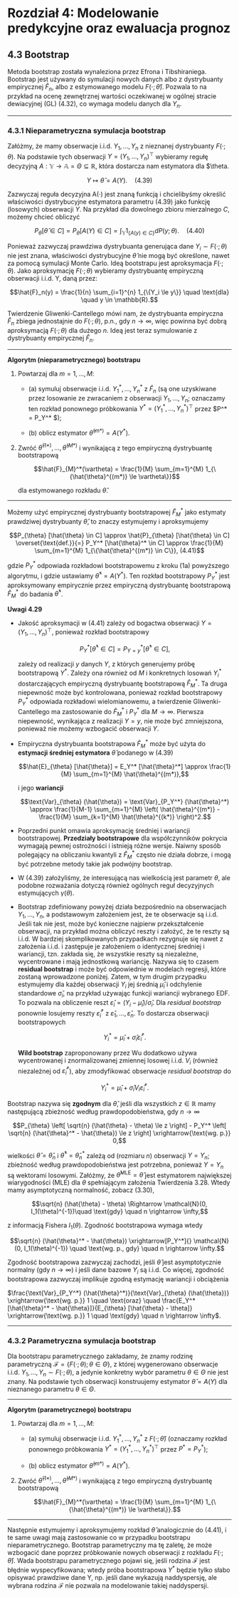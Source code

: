 # Rozdział 4: Modelowanie predykcyjne oraz ewaluacja prognoz

## 4.3 Bootstrap

Metoda bootstrap została wynaleziona przez Efrona i Tibshiraniega. Bootstrap jest używany do symulacji nowych danych albo z dystrybuanty empirycznej $\hat{F}_n$, albo z estymowanego modelu $F(·; \hat{\theta})$. Pozwala to na przykład na ocenę zewnętrznej wartości oczekiwanej w ogólnej stracie dewiacyjnej (GL) (4.32), co wymaga modelu danych dla $Y_n$.

***
### 4.3.1 Nieparametryczna symulacja bootstrap

Załóżmy, że mamy obserwacje i.i.d. $Y_1,...,Y_n$ z nieznanej dystrybuanty $F(·; \theta)$. Na podstawie tych obserwacji $Y=(Y_1,...,Y_n)^{\top}$ wybieramy regułę decyzyjną $A : \mathbb{Y} \rightarrow \mathbb{A} = \Theta \subseteq \mathbb{R}$, która dostarcza nam estymatora dla $\theta.

$$Y \mapsto \hat{\theta} = A(Y). \quad (4.39)$$

Zazwyczaj reguła decyzyjna A(·) jest znaną funkcją i chcielibyśmy określić właściwości dystrybucyjne estymatora parametru (4.39) jako funkcję (losowych) obserwacji $Y$. Na przykład dla dowolnego zbioru mierzalnego $C$, możemy chcieć obliczyć

$$P_{\theta} [\hat{\theta} \in C] = P_{\theta} [A(Y) \in C] = \int_{\mathbb{Y}} 1_{\{A(y) \in C\}} dP(y; \theta ). \quad (4.40)$$

Ponieważ zazwyczaj prawdziwa dystrybuanta generująca dane $Y_i \sim F(·; \theta)$ nie jest znana, właściwości dystrybucyjne $\hat{\theta}$ nie mogą być określone, nawet za pomocą symulacji Monte Carlo. Ideą bootstrapu jest aproksymacja $F(·; \theta)$. Jako aproksymację $F(·; \theta)$ wybieramy dystrybuantę empiryczną obserwacji i.i.d. Y, daną przez:

$$\hat{F}_n(y) = \frac{1}{n} \sum_{i=1}^{n} 1_{\{Y_i \le y\}} \quad \text{dla} \quad y \in \mathbb{R}.$$

Twierdzenie Gliwenki-Cantellego mówi nam, że dystrybuanta empiryczna $\hat{F}_n$ zbiega jednostajnie do $F(·; \theta)$, p.n., gdy $n \rightarrow \infty$, więc powinna być dobrą aproksymacją $F(·; \theta)$ dla dużego $n$. Ideą jest teraz symulowanie z dystrybuanty empirycznej $\hat{F}_n$.

---
**Algorytm (nieparametrycznego) bootstrapu**

1. Powtarzaj dla $m = 1,...,M$:

    * (a) symuluj obserwacje i.i.d. $Y_1^*,...,Y_n^*$ z $\hat{F}_n$ (są one uzyskiwane przez losowanie ze zwracaniem z obserwacji $Y_1,...,Y_n$; oznaczamy ten rozkład ponownego próbkowania $Y^* = (Y_1^*,...,Y_n^*)^{\top}$ przez $P^* = P_Y^* $);

    * (b) oblicz estymator $\hat{\theta}^{(m*)} = A(Y^*)$.

2. Zwróć $\hat{\theta}^{(1*)},...,\hat{\theta}^{(M*)}$ i wynikającą z tego empiryczną dystrybuantę bootstrapową 

    $$\hat{F}_{M}^*(\vartheta) = \frac{1}{M} \sum_{m=1}^{M} 1_{\{\hat{\theta}^{(m*)} \le \vartheta\}}$$ 

    dla estymowanego rozkładu $\hat{\theta}$.

---
Możemy użyć empirycznej dystrybuanty bootstrapowej $\hat{F}_{M}^*$ jako estymaty prawdziwej dystrybuanty $\hat{\theta}$, to znaczy estymujemy i aproksymujemy

$$P_{\theta} [\hat{\theta} \in C] \approx \hat{P}_{\theta} [\hat{\theta} \in C] \overset{\text{def.}}{=} P_Y^* [\hat{\theta}^* \in C] \approx \frac{1}{M} \sum_{m=1}^{M} 1_{\{\hat{\theta}^{(m*)} \in C\}}, (4.41)$$

gdzie $P_Y^*$ odpowiada rozkładowi bootstrapowemu z kroku (1a) powyższego algorytmu, i gdzie ustawiamy $\hat{\theta}^* = A(Y^*)$. Ten rozkład bootstrapowy $P_Y^*$ jest aproksymowany empirycznie przez empiryczną dystrybuantę bootstrapową $\hat{F}_{M}^*$ do badania $\hat{\theta}^*$.

**Uwagi 4.29**

* Jakość aproksymacji w (4.41) zależy od bogactwa obserwacji $Y = (Y_1,...,Y_n)^{\top}$, ponieważ rozkład bootstrapowy 

    $$P_Y^* [\hat{\theta}^* \in C] = P_{Y=y}^* [\hat{\theta}^* \in C],$$

    zależy od realizacji $y$ danych $Y$, z których generujemy próbę bootstrapową $Y^*$. Zależy ona również od $M$ i konkretnych losowań $Y_i^*$ dostarczających empiryczną dystrybuantę bootstrapową $\hat{F}_{M}^*$. Ta druga niepewność może być kontrolowana, ponieważ rozkład bootstrapowy $P_Y^*$ odpowiada rozkładowi wielomianowemu, a twierdzenie Gliwenki-Cantellego ma zastosowanie do $\hat{F}_{M}^*$ i $P_Y^*$ dla $M \rightarrow \infty$. Pierwsza niepewność, wynikająca z realizacji $Y = y$, nie może być zmniejszona, ponieważ nie możemy wzbogacić obserwacji $Y$.

* Empiryczna dystrybuanta bootstrapowa $\hat{F}_{M}^*$ może być użyta do **estymacji średniej estymatora** $\hat{\theta}$ podanego w (4.39) 

    $$\hat{E}_{\theta} [\hat{\theta}] = E_Y^* [\hat{\theta}^*] \approx \frac{1}{M} \sum_{m=1}^{M} \hat{\theta}^{(m*)},$$
    
    i jego **wariancji** 
    
    $$\text{Var}_{\theta} (\hat{\theta}) = \text{Var}_{P_Y^*} (\hat{\theta}^*) \approx \frac{1}{M-1} \sum_{m=1}^{M} \left( \hat{\theta}^{(m*)} - \frac{1}{M} \sum_{k=1}^{M} \hat{\theta}^{(k*)} \right)^2.$$

* Poprzedni punkt omawia aproksymację średniej i wariancji bootstrapowej. **Przedziały bootstrapowe** dla współczynników pokrycia wymagają pewnej ostrożności i istnieją różne wersje. Naiwny sposób polegający na obliczaniu kwantyli z $\hat{F}_{M}^*$ często nie działa dobrze, i mogą być potrzebne metody takie jak podwójny bootstrap.

* W (4.39) założyliśmy, że interesującą nas wielkością jest parametr $\theta$, ale podobne rozważania dotyczą również ogólnych reguł decyzyjnych estymujących $\gamma (\theta )$.

* Bootstrap zdefiniowany powyżej działa bezpośrednio na obserwacjach $Y_1,...,Y_n$, a podstawowym założeniem jest, że te obserwacje są i.i.d. Jeśli tak nie jest, może być konieczne najpierw przekształcenie obserwacji, na przykład można obliczyć reszty i założyć, że te reszty są i.i.d. W bardziej skomplikowanych przypadkach rezygnuje się nawet z założenia i.i.d. i zastępuje je założeniem o identycznej średniej i wariancji, tzn. zakłada się, że wszystkie reszty są niezależne, wycentrowane i mają jednostkową wariancję. Nazywa się to czasem **residual bootstrap** i może być odpowiednie w modelach regresji, które zostaną wprowadzone poniżej. Zatem, w tym drugim przypadku estymujemy dla każdej obserwacji $Y_i$ jej średnią $\hat{\mu}_i$ i odchylenie standardowe $\hat{\sigma}_i$, na przykład używając funkcji wariancji wybranego EDF. To pozwala na obliczenie reszt $\hat{\varepsilon}_i = (Y_i - \hat{\mu}_i)/\hat{\sigma}_i$. Dla *residual bootstrap* ponownie losujemy reszty $\hat{\varepsilon}_i^*$ z $\hat{\varepsilon}_1,...,\hat{\varepsilon}_n$. To dostarcza obserwacji bootstrapowych 

    $$Y_i^* = \hat{\mu}_i + \hat{\sigma}_i \hat{\varepsilon}_i^*.$$ 
    
    **Wild bootstrap** zaproponowany przez Wu dodatkowo używa wycentrowanej i znormalizowanej zmiennej losowej i.i.d. $V_i$ (również niezależnej od $\hat{\varepsilon}_i^*$), aby zmodyfikować obserwacje *residual bootstrap* do 
    
    $$Y_i^* = \hat{\mu}_i + \hat{\sigma}_i V_i \hat{\varepsilon}_i^*.$$

Bootstrap nazywa się **zgodnym** dla $\hat{\theta}$, jeśli dla wszystkich $z \in \mathbb{R}$ mamy następującą zbieżność według prawdopodobieństwa, gdy $n \rightarrow \infty$

$$P_{\theta} \left[ \sqrt{n} (\hat{\theta} - \theta) \le z \right] - P_Y^* \left[ \sqrt{n} (\hat{\theta}^* - \hat{\theta}) \le z \right] \xrightarrow{\text{wg. p.}} 0,$$

wielkości $\hat{\theta} = \hat{\theta}_n$ i $\hat{\theta}^* = \hat{\theta}_n^*$ zależą od (rozmiaru $n$) obserwacji $Y = Y_n$; zbieżność według prawdopodobieństwa jest potrzebna, ponieważ $Y = Y_n$ są wektorami losowymi. Załóżmy, że $\hat{\theta}^{\text{MLE}} = \hat{\theta}$ jest estymatorem największej wiarygodności (MLE) dla $\theta$ spełniającym założenia Twierdzenia 3.28. Wtedy mamy asymptotyczną normalność, zobacz (3.30),

$$\sqrt{n} (\hat{\theta} - \theta) \Rightarrow \mathcal{N}(0, I_1(\theta)^{-1})\quad \text{gdy} \quad n \rightarrow \infty,$$

z informacją Fishera $I_1(\theta)$. Zgodność bootstrapowa wymaga wtedy

$$\sqrt{n} (\hat{\theta}^* - \hat{\theta}) \xrightarrow[P_Y^*]{} \mathcal{N}(0, I_1(\theta)^{-1}) \quad \text{wg. p., gdy} \quad n \rightarrow \infty.$$

Zgodność bootstrapowa zazwyczaj zachodzi, jeśli $\hat{\theta}$ jest asymptotycznie normalny (gdy $n \rightarrow \infty$) i jeśli dane bazowe $Y_i$ są i.i.d. Co więcej, zgodność bootstrapowa zazwyczaj implikuje zgodną estymację wariancji i obciążenia

$\frac{\text{Var}_{P_Y^*} (\hat{\theta}^*)}{\text{Var}_{\theta} (\hat{\theta})} \xrightarrow{\text{wg. p.}} 1 \quad \text{oraz} \quad \frac{E_Y^* [\hat{\theta}^* - \hat{\theta}]}{E_{\theta} [\hat{\theta} - \theta]} \xrightarrow{\text{wg. p.}} 1 \quad \text{gdy} \quad n \rightarrow \infty$.

***
### 4.3.2 Parametryczna symulacja bootstrap

Dla bootstrapu parametrycznego zakładamy, że znamy rodzinę parametryczną $\mathcal{F} = \{F(·; \theta); \theta \in \Theta\}$, z której wygenerowano obserwacje i.i.d. $Y_1,...,Y_n \sim F(·; \theta)$, a jedynie konkretny wybór parametru $\theta \in \Theta$ nie jest znany. Na podstawie tych obserwacji konstruujemy estymator $\hat{\theta} = A(Y)$ dla nieznanego parametru $\theta \in \Theta$.

---
**Algorytm (parametrycznego) bootstrapu** 

1. Powtarzaj dla $m = 1,...,M$:

    * (a) symuluj obserwacje i.i.d. $Y_1^*,...,Y_n^*$ z $F(·; \hat{\theta})$ (oznaczamy rozkład ponownego próbkowania $Y^* = (Y_1^*,...,Y_n^*)^{\top}$ przez $P^* = P_Y^*$);

    * (b) oblicz estymator $\hat{\theta}^{(m*)} = A(Y^*)$.

2. Zwróć $\hat{\theta}^{(1*)},...,\hat{\theta}^{(M*)}$ i wynikającą z tego empiryczną dystrybuantę bootstrapową 

    $$\hat{F}_{M}^*(\vartheta) = \frac{1}{M} \sum_{m=1}^{M} 1_{\{\hat{\theta}^{(m*)} \le \vartheta\}}.$$

---
Następnie estymujemy i aproksymujemy rozkład $\hat{\theta}$ analogicznie do (4.41), i te same uwagi mają zastosowanie co w przypadku bootstrapu nieparametrycznego. Bootstrap parametryczny ma tę zaletę, że może wzbogacić dane poprzez próbkowanie nowych obserwacji z rozkładu $F(·; \hat{\theta})$. Wada bootstrapu parametrycznego pojawi się, jeśli rodzina $\mathcal{F}$ jest błędnie wyspecyfikowana; wtedy próba bootstrapowa $Y^*$ będzie tylko słabo opisywać prawdziwe dane Y, np. jeśli dane wykazują naddyspersję, ale wybrana rodzina $\mathcal{F}$ nie pozwala na modelowanie takiej naddyspersji.